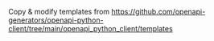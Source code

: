 Copy & modify templates from https://github.com/openapi-generators/openapi-python-client/tree/main/openapi_python_client/templates

